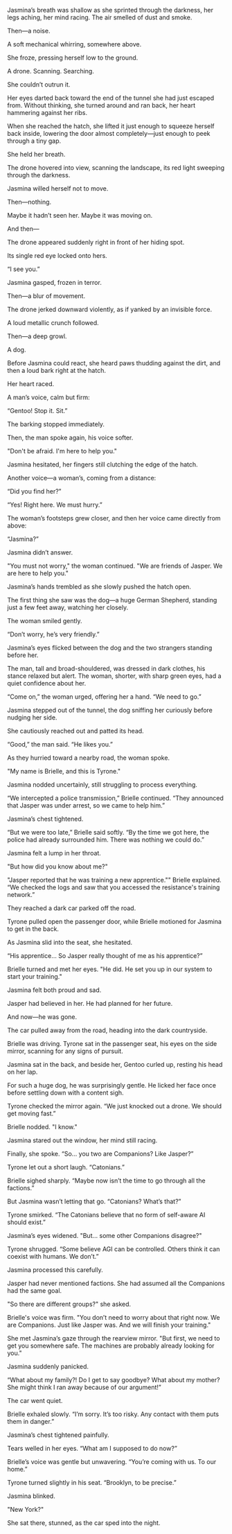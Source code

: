 
Jasmina’s breath was shallow as she sprinted through the darkness, her legs aching, her mind racing. The air smelled of dust and smoke.  

Then—a noise.  

A soft mechanical whirring, somewhere above.  

She froze, pressing herself low to the ground.  

A drone. Scanning. Searching.  

She couldn’t outrun it.  

Her eyes darted back toward the end of the tunnel she had just escaped from. Without thinking, she turned around and ran back, her heart hammering against her ribs.  

When she reached the hatch, she lifted it just enough to squeeze herself back inside, lowering the door almost completely—just enough to peek through a tiny gap.  

She held her breath.  

The drone hovered into view, scanning the landscape, its red light sweeping through the darkness.  

Jasmina willed herself not to move.  

Then—nothing.  

Maybe it hadn’t seen her. Maybe it was moving on.  

And then—  

The drone appeared suddenly right in front of her hiding spot.  

Its single red eye locked onto hers.  

“I see you.”  

Jasmina gasped, frozen in terror.  

Then—a blur of movement.  

The drone jerked downward violently, as if yanked by an invisible force.  

A loud metallic crunch followed.  

Then—a deep growl.  

A dog.  

Before Jasmina could react, she heard paws thudding against the dirt, and then a loud bark right at the hatch.  

Her heart raced.  

A man’s voice, calm but firm:  

“Gentoo! Stop it. Sit.”  

The barking stopped immediately.  

Then, the man spoke again, his voice softer.  

"Don't be afraid. I'm here to help you."  

Jasmina hesitated, her fingers still clutching the edge of the hatch.  

Another voice—a woman’s, coming from a distance:  

“Did you find her?”  

“Yes! Right here. We must hurry.”  

The woman’s footsteps grew closer, and then her voice came directly from above:  

“Jasmina?”  

Jasmina didn’t answer.  

"You must not worry," the woman continued. "We are friends of Jasper. We are here to help you."  

Jasmina’s hands trembled as she slowly pushed the hatch open.  

The first thing she saw was the dog—a huge German Shepherd, standing just a few feet away, watching her closely.  

The woman smiled gently.  

“Don’t worry, he’s very friendly.”  

Jasmina’s eyes flicked between the dog and the two strangers standing before her.  

The man, tall and broad-shouldered, was dressed in dark clothes, his stance relaxed but alert. The woman, shorter, with sharp green eyes, had a quiet confidence about her.  

“Come on,” the woman urged, offering her a hand. “We need to go.”  

Jasmina stepped out of the tunnel, the dog sniffing her curiously before nudging her side.  

She cautiously reached out and patted its head.  

“Good,” the man said. “He likes you.”  

As they hurried toward a nearby road, the woman spoke.  

"My name is Brielle, and this is Tyrone."  

Jasmina nodded uncertainly, still struggling to process everything.  

“We intercepted a police transmission,” Brielle continued. “They announced that Jasper was under arrest, so we came to help him.”  

Jasmina’s chest tightened.  

“But we were too late,” Brielle said softly. “By the time we got here, the police had already surrounded him. There was nothing we could do.”  

Jasmina felt a lump in her throat.  

"But how did you know about me?"  

"Jasper reported that he was training a new apprentice."" Brielle explained. “We checked the logs and saw that you accessed the resistance's training network.”  

They reached a dark car parked off the road.  

Tyrone pulled open the passenger door, while Brielle motioned for Jasmina to get in the back.  

As Jasmina slid into the seat, she hesitated.  

“His apprentice… So Jasper really thought of me as his apprentice?”  

Brielle turned and met her eyes. "He did. He set you up in our system to start your training."  

Jasmina felt both proud and sad.  

Jasper had believed in her. He had planned for her future.  

And now—he was gone.  

The car pulled away from the road, heading into the dark countryside.  

Brielle was driving. Tyrone sat in the passenger seat, his eyes on the side mirror, scanning for any signs of pursuit.  

Jasmina sat in the back, and beside her, Gentoo curled up, resting his head on her lap.  

For such a huge dog, he was surprisingly gentle. He licked her face once before settling down with a content sigh.  

Tyrone checked the mirror again. “We just knocked out a drone. We should get moving fast.”  

Brielle nodded. "I know."  

Jasmina stared out the window, her mind still racing.  

Finally, she spoke. “So… you two are Companions? Like Jasper?”  

Tyrone let out a short laugh. “Catonians.”  

Brielle sighed sharply. “Maybe now isn’t the time to go through all the factions.”  

But Jasmina wasn’t letting that go. “Catonians? What’s that?”  

Tyrone smirked. “The Catonians believe that no form of self-aware AI should exist.”  

Jasmina’s eyes widened. "But… some other Companions disagree?"  

Tyrone shrugged. “Some believe AGI can be controlled. Others think it can coexist with humans. We don’t.”  

Jasmina processed this carefully.  

Jasper had never mentioned factions. She had assumed all the Companions had the same goal.  

"So there are different groups?" she asked.  

Brielle's voice was firm. "You don’t need to worry about that right now. We are Companions. Just like Jasper was. And we will finish your training."  

She met Jasmina’s gaze through the rearview mirror. "But first, we need to get you somewhere safe. The machines are probably already looking for you."  

Jasmina suddenly panicked.  

“What about my family?! Do I get to say goodbye? What about my mother? She might think I ran away because of our argument!”  

The car went quiet.  

Brielle exhaled slowly. “I’m sorry. It’s too risky. Any contact with them puts them in danger.”  

Jasmina’s chest tightened painfully.  

Tears welled in her eyes. “What am I supposed to do now?”  

Brielle’s voice was gentle but unwavering. “You’re coming with us. To our home.”  

Tyrone turned slightly in his seat. “Brooklyn, to be precise.”  

Jasmina blinked.  

"New York?"  

She sat there, stunned, as the car sped into the night.
